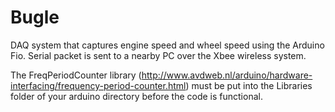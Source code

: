 Bugle
=====
DAQ system that captures engine speed and wheel speed using the Arduino Fio. Serial packet is sent to a nearby PC over the Xbee wireless system.

The FreqPeriodCounter library (http://www.avdweb.nl/arduino/hardware-interfacing/frequency-period-counter.html) must be put into the Libraries folder of your arduino directory before the code is functional.